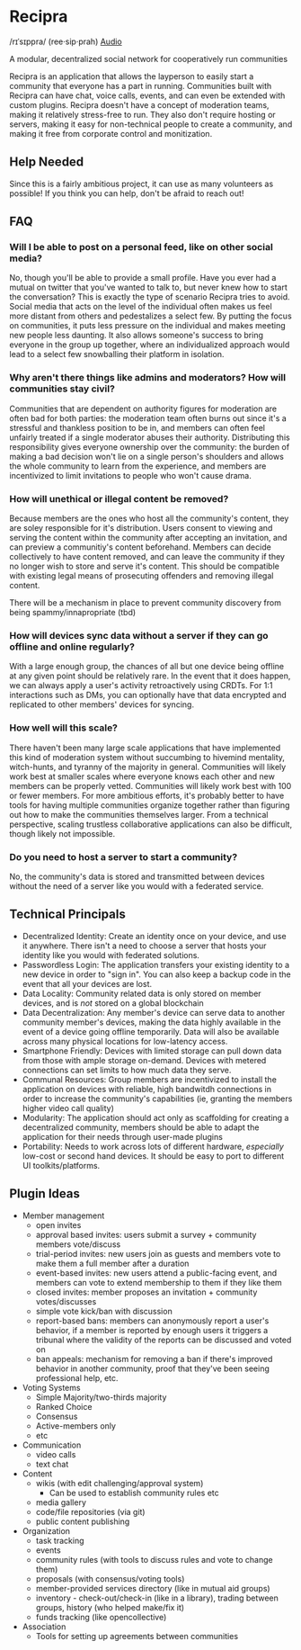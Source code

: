 # Recipra

/rɪˈsɪppra/
(ree·sip·prah)
[Audio](http://ipa-reader.xyz/?text=r%C9%AA%CB%88s%C9%AAppra)

A modular, decentralized social network for cooperatively run communities

Recipra is an application that allows the layperson to easily start a community that everyone has a part in running. Communities built with Recipra can have chat, voice calls, events, and can even be extended with custom plugins. Recipra doesn't have a concept of moderation teams, making it relatively stress-free to run. They also don't require hosting or servers, making it easy for non-technical people to create a community, and making it free from corporate control and monitization.

## Help Needed

Since this is a fairly ambitious project, it can use as many volunteers as possible! If you think you can help, don't be afraid to reach out!

## FAQ

### Will I be able to post on a personal feed, like on other social media?

No, though you'll be able to provide a small profile. Have you ever had a mutual on twitter that you've wanted to talk to, but never knew how to start the conversation? This is exactly the type of scenario Recipra tries to avoid. Social media that acts on the level of the individual often makes us feel more distant from others and pedestalizes a select few. By putting the focus on communities, it puts less pressure on the individual and makes meeting new people less daunting. It also allows someone's success to bring everyone in the group up together, where an individualized approach would lead to a select few snowballing their platform in isolation.

### Why aren't there things like admins and moderators? How will communities stay civil?

Communities that are dependent on authority figures for moderation are often bad for both parties: the moderation team often burns out since it's a stressful and thankless position to be in, and members can often feel unfairly treated if a single moderator abuses their authority. Distributing this responsibility gives everyone ownership over the community: the burden of making a bad decision won't lie on a single person's shoulders and allows the whole community to learn from the experience, and members are incentivized to limit invitations to people who won't cause drama.

### How will unethical or illegal content be removed?

Because members are the ones who host all the community's content, they are soley responsible for it's distribution. Users consent to viewing and serving the content within the community after accepting an invitation, and can preview a communitiy's content beforehand. Members can decide collectively to have content removed, and can leave the community if they no longer wish to store and serve it's content. This should be compatible with existing legal means of prosecuting offenders and removing illegal content.

There will be a mechanism in place to prevent community discovery from being spammy/innapropriate (tbd)

### How will devices sync data without a server if they can go offline and online regularly?

With a large enough group, the chances of all but one device being offline at any given point should be relatively rare. In the event that it does happen, we can always apply a user's activity retroactively using CRDTs. For 1:1 interactions such as DMs, you can optionally have that data encrypted and replicated to other members' devices for syncing.

### How well will this scale?

There haven't been many large scale applications that have implemented this kind of moderation system without succumbing to hivemind mentality, witch-hunts, and tyranny of the majority in general. Communities will likely work best at smaller scales where everyone knows each other and new members can be properly vetted. Communities will likely work best with 100 or fewer members. For more ambitious efforts, it's probably better to have tools for having multiple communities organize together rather than figuring out how to make the communities themselves larger. From a technical perspective, scaling trustless collaborative applications can also be difficult, though likely not impossible.

### Do you need to host a server to start a community?

No, the community's data is stored and transmitted between devices without the need of a server like you would with a federated service.

## Technical Principals

- Decentralized Identity: Create an identity once on your device, and use it anywhere. There isn't a need to choose a server that hosts your identity like you would with federated solutions.
- Passwordless Login: The application transfers your existing identity to a new device in order to "sign in". You can also keep a backup code in the event that all your devices are lost.
- Data Locality: Community related data is only stored on member devices, and is *not* stored on a global blockchain
- Data Decentralization: Any member's device can serve data to another community member's devices, making the data highly available in the event of a device going offline temporarily. Data will also be available across many physical locations for low-latency access.
- Smartphone Friendly: Devices with limited storage can pull down data from those with ample storage on-demand. Devices with metered connections can set limits to how much data they serve.
- Communal Resources: Group members are incentivized to install the application on devices with reliable, high bandwitdh connections in order to increase the community's capabilities (ie, granting the members higher video call quality)
- Modularity: The application should act only as scaffolding for creating a decentralized community, members should be able to adapt the application for their needs through user-made plugins
- Portability: Needs to work across lots of different hardware, *especially* low-cost or second hand devices. It should be easy to port to different UI toolkits/platforms.

## Plugin Ideas

- Member management
   - open invites
   - approval based invites: users submit a survey + community members vote/discuss
   - trial-period invites: new users join as guests and members vote to make them a full member after a duration
   - event-based invites: new users attend a public-facing event, and members can vote to extend membership to them if they like them
   - closed invites: member proposes an invitation + community votes/discusses
   - simple vote kick/ban with discussion
   - report-based bans: members can anonymously report a user's behavior, if a member is reported by enough users it triggers a tribunal where the validity of the reports can be discussed and voted on
   - ban appeals: mechanism for removing a ban if there's improved behavior in another community, proof that they've been seeing professional help, etc.
- Voting Systems
  - Simple Majority/two-thirds majority
  - Ranked Choice
  - Consensus
  - Active-members only
  - etc
- Communication
  - video calls
  - text chat
- Content
  - wikis (with edit challenging/approval system)
    - Can be used to establish community rules etc
  - media gallery
  - code/file repositories (via git)
  - public content publishing
- Organization
  - task tracking
  - events
  - community rules (with tools to discuss rules and vote to change them)
  - proposals (with consensus/voting tools)
  - member-provided services directory (like in mutual aid groups)
  - inventory - check-out/check-in (like in a library), trading between groups, history (who helped make/fix it)
  - funds tracking (like opencollective)
- Association
  - Tools for setting up agreements between communities
